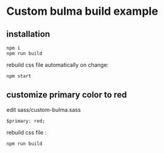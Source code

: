 # Custom bulma build example

## installation

```
npm i
npm run build
```

rebuild css file automatically on change:

```
npm start
```

## customize primary color to red

edit sass/custom-bulma.sass

```
$primary: red;
```

rebuild css file :

```
npm run build
```
